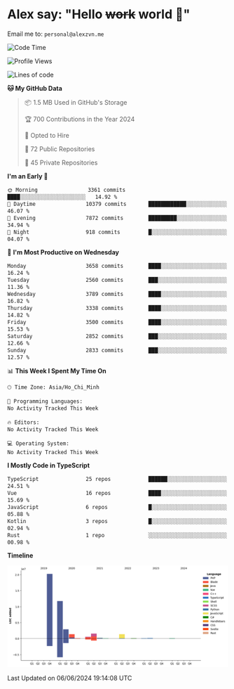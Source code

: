 # Alex say: "Hello ~~work~~ world 🐾"
Email me to: `personal@alexzvn.me`

<!--START_SECTION:waka-->
![Code Time](http://img.shields.io/badge/Code%20Time-1%2C066%20hrs%2055%20mins-blue)

![Profile Views](http://img.shields.io/badge/Profile%20Views-0-blue)

![Lines of code](https://img.shields.io/badge/From%20Hello%20World%20I%27ve%20Written-40.4%20million%20lines%20of%20code-blue)

**🐱 My GitHub Data** 

> 📦 1.5 MB Used in GitHub's Storage 
 > 
> 🏆 700 Contributions in the Year 2024
 > 
> 💼 Opted to Hire
 > 
> 📜 72 Public Repositories 
 > 
> 🔑 45 Private Repositories 
 > 
**I'm an Early 🐤** 

```text
🌞 Morning                3361 commits        ████░░░░░░░░░░░░░░░░░░░░░   14.92 % 
🌆 Daytime                10379 commits       ████████████░░░░░░░░░░░░░   46.07 % 
🌃 Evening                7872 commits        █████████░░░░░░░░░░░░░░░░   34.94 % 
🌙 Night                  918 commits         █░░░░░░░░░░░░░░░░░░░░░░░░   04.07 % 
```
📅 **I'm Most Productive on Wednesday** 

```text
Monday                   3658 commits        ████░░░░░░░░░░░░░░░░░░░░░   16.24 % 
Tuesday                  2560 commits        ███░░░░░░░░░░░░░░░░░░░░░░   11.36 % 
Wednesday                3789 commits        ████░░░░░░░░░░░░░░░░░░░░░   16.82 % 
Thursday                 3338 commits        ████░░░░░░░░░░░░░░░░░░░░░   14.82 % 
Friday                   3500 commits        ████░░░░░░░░░░░░░░░░░░░░░   15.53 % 
Saturday                 2852 commits        ███░░░░░░░░░░░░░░░░░░░░░░   12.66 % 
Sunday                   2833 commits        ███░░░░░░░░░░░░░░░░░░░░░░   12.57 % 
```


📊 **This Week I Spent My Time On** 

```text
🕑︎ Time Zone: Asia/Ho_Chi_Minh

💬 Programming Languages: 
No Activity Tracked This Week

🔥 Editors: 
No Activity Tracked This Week

💻 Operating System: 
No Activity Tracked This Week
```

**I Mostly Code in TypeScript** 

```text
TypeScript               25 repos            ██████░░░░░░░░░░░░░░░░░░░   24.51 % 
Vue                      16 repos            ████░░░░░░░░░░░░░░░░░░░░░   15.69 % 
JavaScript               6 repos             █░░░░░░░░░░░░░░░░░░░░░░░░   05.88 % 
Kotlin                   3 repos             █░░░░░░░░░░░░░░░░░░░░░░░░   02.94 % 
Rust                     1 repo              ░░░░░░░░░░░░░░░░░░░░░░░░░   00.98 % 
```



**Timeline**

![Lines of Code chart](https://raw.githubusercontent.com/alexzvn/alexzvn/main/assets/bar_graph.png)


 Last Updated on 06/06/2024 19:14:08 UTC
<!--END_SECTION:waka-->

